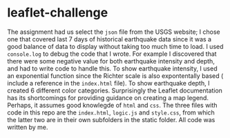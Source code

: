 # leaflet-challenge
The assignment had us select the `json` file from the USGS website; I chose one that covered last 7 days of historical earthquake data since it was a good balance of data to display without taking too much time to load. I used `console.log` to debug the code that I wrote. For example I discovered that there were some negative value for both earthquake intensity and depth, and had to write code to handle this. To show earthquake intensity, I used an exponential function since the Richter scale is also expontentally based ( include a reference in the `index.html` file). To show earthquake depth, I created 6 different color categories. Surprisingly the Leaflet documentation has its shortcomings for providing guidance on creating a map legend. Perhaps, it assumes good knowlegde of `html` and `css`. The three files with code in this repo are the `index.html`, `logic.js` and `style.css`, from which the latter two are in their own subfolders in the static folder. All code was written by me.
